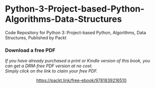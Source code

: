 # Python-3-Project-based-Python-Algorithms-Data-Structures
Code Repository for Python 3: Project-based Python, Algorithms, Data Structures, Published by Packt
### Download a free PDF

 <i>If you have already purchased a print or Kindle version of this book, you can get a DRM-free PDF version at no cost.<br>Simply click on the link to claim your free PDF.</i>
<p align="center"> <a href="https://packt.link/free-ebook/9781839216510">https://packt.link/free-ebook/9781839216510 </a> </p>